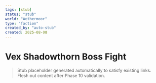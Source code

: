 ```yaml
---
tags: [stub]
status: "stub"
world: "Aethermoor"
type: "faction"
created_by: "auto-stub"
created: 2025-08-08
---
```


# Vex Shadowthorn Boss Fight

> Stub placeholder generated automatically to satisfy existing links. Flesh out content after Phase 10 validation.
